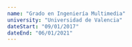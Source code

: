 ```yaml
---
name: "Grado en Ingeniería Multimedia"
university: "Universidad de Valencia"
dateStart: "09/01/2017"
dateEnd: "06/01/2021"
---
```

